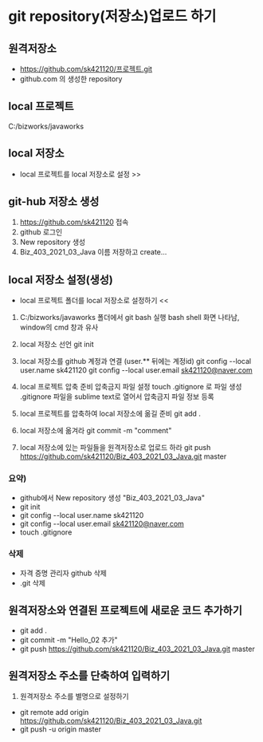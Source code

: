 # git repository(저장소)업로드 하기
## 원격저장소
* https://github.com/sk421120/프로젝트.git
* github.com 의 생성한 repository

## local 프로젝트
 C:/bizworks/javaworks

## local 저장소
* local 프로젝트를 local 저장소로 설정 >>

## git-hub 저장소 생성
1. https://github.com/sk421120 접속
2. github 로그인
3. New repository 생성
4. Biz_403_2021_03_Java 이름 저장하고 create...

## local 저장소 설정(생성)
* local 프로젝트 폴더를 local 저장소로 설정하기 <<
1. C:/bizworks/javaworks 폴더에서 git bash 실행
 bash shell 화면 나타남, window의 cmd 창과 유사

2. local 저장소 선언
 git init

3. local 저장소를 github 계정과 연결
(user.** 뒤에는 계정id)
 git config --local user.name sk421120
 git config --local user.email sk421120@naver.com

4. local 프로젝트 압축 준비
 압축금지 파일 설정
 touch .gitignore 로 파일 생성
 .gitignore 파일을 sublime text로 열어서 압축금지 파일 정보 등록

5. local 프로젝트를 압축하여 local 저장소에 옮길 준비
 git add .

6. local 저장소에 옮겨라
 git commit -m "comment"

7. local 저장소에 있는 파일들을 원격저장소로 업로드 하라
 git push https://github.com/sk421120/Biz_403_2021_03_Java.git master

### 요약)
* github에서 New repository 생성 "Biz_403_2021_03_Java"
 * git init
 * git config --local user.name sk421120
 * git config --local user.email sk421120@naver.com
 * touch .gitignore

### 삭제
* 자격 증명 관리자 github 삭제
* .git 삭제


## 원격저장소와 연결된 프로젝트에 새로운 코드 추가하기
* git add .
* git commit -m "Hello_02 추가"
* git push https://github.com/sk421120/Biz_403_2021_03_Java.git master

## 원격저장소 주소를 단축하여 입력하기
1. 원격저장소 주소를 별명으로 설정하기
* git remote add origin https://github.com/sk421120/Biz_403_2021_03_Java.git
* git push -u origin master
